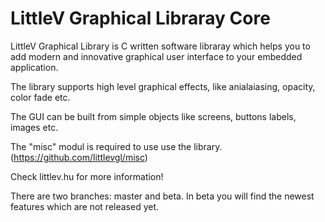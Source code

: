 # LittleV Graphical Libraray Core

LittleV Graphical Library is C written software libraray which helps you to add modern and innovative graphical user interface to your embedded application. 

The library supports high level graphical effects, like anialaiasing, opacity, color fade etc.

The GUI can be built from simple objects like screens, buttons labels, images etc.

The "misc" modul is required to use use the library. (https://github.com/littlevgl/misc)

Check littlev.hu for more information!  

There are two branches: master and beta. In beta you will find the newest features which are not released yet.



